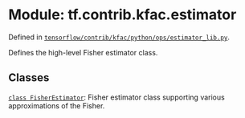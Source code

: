 <div itemscope itemtype="http://developers.google.com/ReferenceObject">
<meta itemprop="name" content="tf.contrib.kfac.estimator" />
</div>

# Module: tf.contrib.kfac.estimator



Defined in [`tensorflow/contrib/kfac/python/ops/estimator_lib.py`](https://www.tensorflow.org/code/tensorflow/contrib/kfac/python/ops/estimator_lib.py).

Defines the high-level Fisher estimator class.

## Classes

[`class FisherEstimator`](../../../tf/contrib/kfac/estimator/FisherEstimator.md): Fisher estimator class supporting various approximations of the Fisher.


